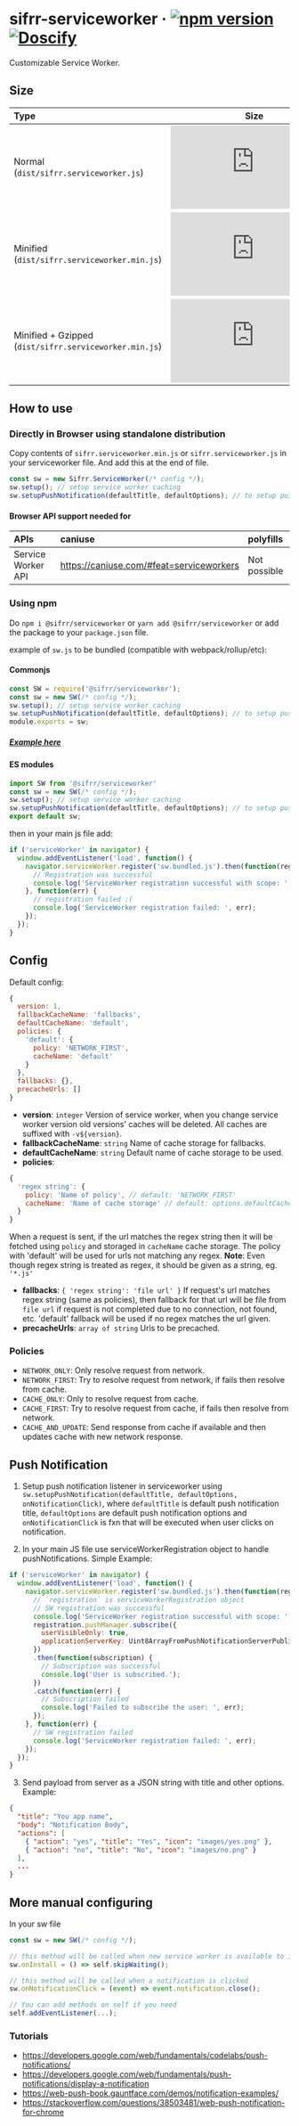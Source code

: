 # sifrr-serviceworker · [![npm version](https://img.shields.io/npm/v/@sifrr/serviceworker.svg)](https://www.npmjs.com/package/@sifrr/serviceworker) [![Doscify](https://img.shields.io/badge/API%20docs-Docsify-red.svg)](https://sifrr.github.io/sifrr/#/./packages/browser/sifrr-serviceworker/)

Customizable Service Worker.

## Size

| Type                                                   |                                                                                                                                          Size                                                                                                                                          |
| :----------------------------------------------------- | :------------------------------------------------------------------------------------------------------------------------------------------------------------------------------------------------------------------------------------------------------------------------------------: |
| Normal (`dist/sifrr.serviceworker.js`)                 |                    [![Normal](https://img.badgesize.io/sifrr/sifrr/master/packages/browser/sifrr-serviceworker/dist/sifrr.serviceworker.js?maxAge=600)](https://github.com/sifrr/sifrr/blob/master/packages/browser/sifrr-serviceworker/dist/sifrr.serviceworker.js)                   |
| Minified (`dist/sifrr.serviceworker.min.js`)           |               [![Minified](https://img.badgesize.io/sifrr/sifrr/master/packages/browser/sifrr-serviceworker/dist/sifrr.serviceworker.min.js?maxAge=600)](https://github.com/sifrr/sifrr/blob/master/packages/browser/sifrr-serviceworker/dist/sifrr.serviceworker.min.js)              |
| Minified + Gzipped (`dist/sifrr.serviceworker.min.js`) | [![Minified + Gzipped](https://img.badgesize.io/sifrr/sifrr/master/packages/browser/sifrr-serviceworker/dist/sifrr.serviceworker.min.js?compression=gzip&maxAge=600)](https://github.com/sifrr/sifrr/blob/master/packages/browser/sifrr-serviceworker/dist/sifrr.serviceworker.min.js) |

## How to use

### Directly in Browser using standalone distribution

Copy contents of `sifrr.serviceworker.min.js` or `sifrr.serviceworker.js` in your serviceworker file.
And add this at the end of file.

```js
const sw = new Sifrr.ServiceWorker(/* config */);
sw.setup(); // setup service worker caching
sw.setupPushNotification(defaultTitle, defaultOptions); // to setup push event listener
```

#### Browser API support needed for

| APIs               | caniuse                                    | polyfills    |
| :----------------- | :----------------------------------------- | :----------- |
| Service Worker API | <https://caniuse.com/#feat=serviceworkers> | Not possible |

### Using npm

Do `npm i @sifrr/serviceworker` or `yarn add @sifrr/serviceworker` or add the package to your `package.json` file.

example of `sw.js` to be bundled (compatible with webpack/rollup/etc):

#### Commonjs

```js
const SW = require('@sifrr/serviceworker');
const sw = new SW(/* config */);
sw.setup(); // setup service worker caching
sw.setupPushNotification(defaultTitle, defaultOptions); // to setup push event listener
module.exports = sw;
```

##### [Example here](./test/public/sw.js)

#### ES modules

```js
import SW from '@sifrr/serviceworker'
const sw = new SW(/* config */);
sw.setup(); // setup service worker caching
sw.setupPushNotification(defaultTitle, defaultOptions); // to setup push event listener
export default sw;
```

then in your main js file add:

```js
if ('serviceWorker' in navigator) {
  window.addEventListener('load', function() {
    navigator.serviceWorker.register('sw.bundled.js').then(function(registration) {
      // Registration was successful
      console.log('ServiceWorker registration successful with scope: ', registration.scope);
    }, function(err) {
      // registration failed :(
      console.log('ServiceWorker registration failed: ', err);
    });
  });
}
```

## Config

Default config:

```js
{
  version: 1,
  fallbackCacheName: 'fallbacks',
  defaultCacheName: 'default',
  policies: {
    'default': {
      policy: 'NETWORK_FIRST',
      cacheName: 'default'
    }
  },
  fallbacks: {},
  precacheUrls: []
}
```

-   **version**: `integer` Version of service worker, when you change service worker version old versions' caches will be deleted. All caches are suffixed with `-v${version}`.
-   **fallbackCacheName**: `string` Name of cache storage for fallbacks.
-   **defaultCacheName**: `string` Default name of cache storage to be used.
-   **policies**:

```js
{
  'regex string': {
    policy: 'Name of policy', // default: 'NETWORK_FIRST'
    cacheName: 'Name of cache storage' // default: options.defaultCacheName
  }
}
```

When a request is sent, if the url matches the regex string then it will be fetched using `policy` and storaged in `cacheName` cache storage. The policy with 'default' will be used for urls not matching any regex.
**Note**: Even though regex string is treated as regex, it should be given as a string, eg. `'*.js'`

-   **fallbacks**: `{ 'regex string': 'file url' }` If request's url matches regex string (same as policies), then fallback for that url will be file from `file url` if request is not completed due to no connection, not found, etc. 'default' fallback will be used if no regex matches the url given.
-   **precacheUrls**: `array of string` Urls to be precached.

### Policies

-   `NETWORK_ONLY`: Only resolve request from network.
-   `NETWORK_FIRST`: Try to resolve request from network, if fails then resolve from cache.
-   `CACHE_ONLY`: Only to resolve request from cache.
-   `CACHE_FIRST`: Try to resolve request from cache, if fails then resolve from network.
-   `CACHE_AND_UPDATE`: Send response from cache if available and then updates cache with new network response.

## Push Notification

1.  Setup push notification listener in serviceworker using
    `sw.setupPushNotification(defaultTitle, defaultOptions, onNotificationClick)`,
    where `defaultTitle` is default push notification title, `defaultOptions` are default push notification options and `onNotificationClick` is fxn that will be executed when user clicks on notification.

2.  In your main JS file use serviceWorkerRegistration object to handle pushNotifications.
    Simple Example:

```js
if ('serviceWorker' in navigator) {
  window.addEventListener('load', function() {
    navigator.serviceWorker.register('sw.bundled.js').then(function(registration) {
      // `registration` is serviceWorkerRegistration object
      // SW registration was successful
      console.log('ServiceWorker registration successful with scope: ', registration.scope);
      registration.pushManager.subscribe({
        userVisibleOnly: true,
        applicationServerKey: Uint8ArrayFromPushNotificationServerPublicKey
      })
      .then(function(subscription) {
        // Subscription was successful
        console.log('User is subscribed.');
      })
      .catch(function(err) {
        // Subscription failed
        console.log('Failed to subscribe the user: ', err);
      });
    }, function(err) {
      // SW registration failed
      console.log('ServiceWorker registration failed: ', err);
    });
  });
}
```

3.  Send payload from server as a JSON string with title and other options.
    Example:

```json
{
  "title": "You app name",
  "body": "Notification Body",
  "actions": [
    { "action": "yes", "title": "Yes", "icon": "images/yes.png" },
    { "action": "no", "title": "No", "icon": "images/no.png" }
  ],
  ...
}
```

## More manual configuring
In your sw file
```js
const sw = new SW(/* config */);

// this method will be called when new service worker is available to install
sw.onInstall = () => self.skipWaiting();

// this method will be called when a notification is clicked
sw.onNotificationClick = (event) => event.notification.close();

// You can add methods on self if you need
self.addEventListener(...);
```

### Tutorials

-   <https://developers.google.com/web/fundamentals/codelabs/push-notifications/>
-   <https://developers.google.com/web/fundamentals/push-notifications/display-a-notification>
-   <https://web-push-book.gauntface.com/demos/notification-examples/>
-   <https://stackoverflow.com/questions/38503481/web-push-notification-for-chrome>
